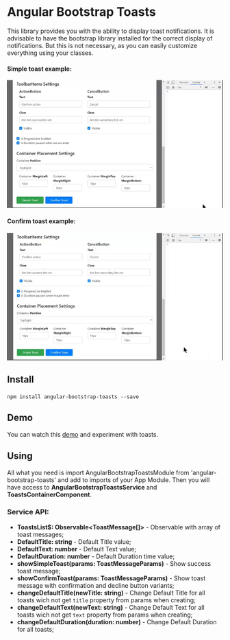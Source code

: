 # Angular Bootstrap Toasts

This library provides you with the ability to display toast notifications.
It is advisable to have the bootstrap library installed for the correct display of notifications.
But this is not necessary, as you can easily customize everything using your classes.

#### Simple toast example:
![](simple_toast_demo.gif)

#### Confirm toast example:
![](confirm_toast_demo.gif)

## Install
`npm install angular-bootstrap-toasts --save`

## Demo
You can watch this [demo](demo/angular-bootstrap-toasts-demo/index.html) and experiment with toasts.

## Using
All what you need is import AngularBootstrapToastsModule from 'angular-bootstrap-toasts' and add to imports of your App Module.
Then you will have access to **AngularBootstrapToastsService** and **ToastsContainerComponent**.

### Service API:
- **ToastsList$: Observable<ToastMessage[]>** - Observable with array of toast messages;
- **DefaultTitle: string** - Default Title value;
- **DefaultText: number** - Default Text value;
- **DefaultDuration: number** - Default Duration time value;
- **showSimpleToast(params: ToastMessageParams)** - Show success toast message;
- **showConfirmToast(params: ToastMessageParams)** - Show toast message with confirmation and decline button variants;
- **changeDefaultTitle(newTitle: string)** - Change Default Title for all toasts wich not get `title` property from params when creating;
- **changeDefaultText(newText: string)** - Change Default Text for all toasts wich not get `text` property from params when creating;
- **changeDefaultDuration(duration: number)** - Change Default Duration for all toasts;

